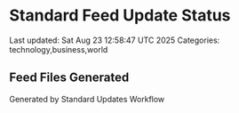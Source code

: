 # Standard Feed Update Status
Last updated: Sat Aug 23 12:58:47 UTC 2025
Categories: technology,business,world

## Feed Files Generated

Generated by Standard Updates Workflow
